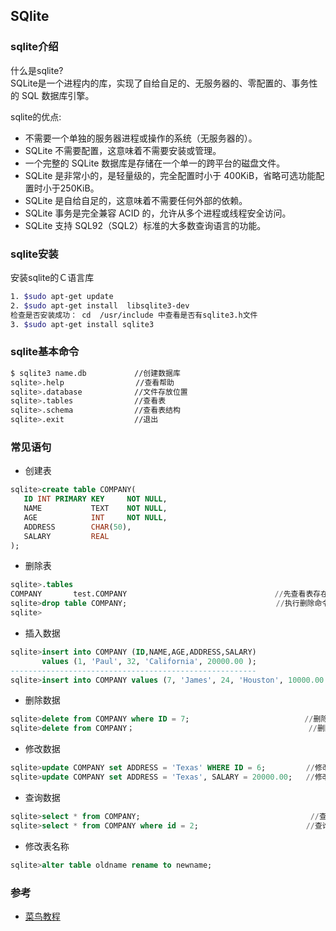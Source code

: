 ## SQlite

### sqlite介绍
什么是sqlite?  
SQLite是一个进程内的库，实现了自给自足的、无服务器的、零配置的、事务性的 SQL 数据库引擎。  

sqlite的优点:
* 不需要一个单独的服务器进程或操作的系统（无服务器的）。
* SQLite 不需要配置，这意味着不需要安装或管理。
* 一个完整的 SQLite 数据库是存储在一个单一的跨平台的磁盘文件。
* SQLite 是非常小的，是轻量级的，完全配置时小于 400KiB，省略可选功能配置时小于250KiB。
* SQLite 是自给自足的，这意味着不需要任何外部的依赖。
* SQLite 事务是完全兼容 ACID 的，允许从多个进程或线程安全访问。
* SQLite 支持 SQL92（SQL2）标准的大多数查询语言的功能。

### sqlite安装
安装sqlite的Ｃ语言库
```sh
1. $sudo apt-get update
2. $sudo apt-get install  libsqlite3-dev
检查是否安装成功： cd  /usr/include 中查看是否有sqlite3.h文件
3. $sudo apt-get install sqlite3
```
### sqlite基本命令

```sh
$ sqlite3 name.db        　 //创建数据库
sqlite>.help　　　　　　　　　 //查看帮助
sqlite>.database        　  //文件存放位置
sqlite>.tables          　  //查看表
sqlite>.schema           　 //查看表结构
sqlite>.exit            　  //退出
```

### 常见语句
* 创建表
```sql
sqlite>create table COMPANY(
   ID INT PRIMARY KEY     NOT NULL,
   NAME           TEXT    NOT NULL,
   AGE            INT     NOT NULL,
   ADDRESS        CHAR(50),
   SALARY         REAL
);
```
* 删除表
```sql
sqlite>.tables
COMPANY       test.COMPANY                                 //先查看表存在
sqlite>drop table COMPANY;　　　　                         　//执行删除命令
sqlite>
```
* 插入数据
```sql
sqlite>insert into COMPANY (ID,NAME,AGE,ADDRESS,SALARY)
       values (1, 'Paul', 32, 'California', 20000.00 );
-------------------------------------------------------
sqlite>insert into COMPANY values (7, 'James', 24, 'Houston', 10000.00 );        //两种方法
```
* 删除数据
```sql
sqlite>delete from COMPANY where ID = 7;                        　//删除一行
sqlite>delete from COMPANY；　　　　　　　　　　　　　　　              //删除所有
```
* 修改数据
```sql
sqlite>update COMPANY set ADDRESS = 'Texas' WHERE ID = 6;         //修改一行
sqlite>update COMPANY set ADDRESS = 'Texas', SALARY = 20000.00;   //修改两列
```
* 查询数据
```sql
sqlite>select * from COMPANY;                                      //查询一行
sqlite>select * from COMPANY where id = 2;                        //查询所有
```
* 修改表名称
```sql
sqlite>alter table oldname rename to newname;
```
### 参考
* [菜鸟教程](http://www.runoob.com/sqlite/sqlite-drop-table.html)
